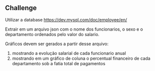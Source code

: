 ## Challenge

Utilizar a database https://dev.mysql.com/doc/employee/en/

Extrair em um arquivo json com o nome dos funcionarios, o sexo e o departamento  ordenados pelo valor do salario.

Gráficos devem ser gerados a partir desse arquivo:

1. mostrando a evolução salarial de cada funcionario anual
2. mostrando em um gráfico de coluna o percentual financeiro de cada departamento sob a fatia total de pagamentos